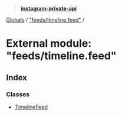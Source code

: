 > **[instagram-private-api](../README.md)**

[Globals](../README.md) / ["feeds/timeline.feed"](_feeds_timeline_feed_.md) /

# External module: "feeds/timeline.feed"

## Index

### Classes

* [TimelineFeed](../classes/_feeds_timeline_feed_.timelinefeed.md)